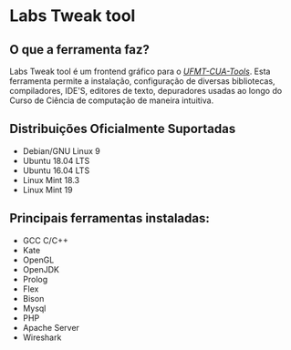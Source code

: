 Labs Tweak tool
=============================================================

O que a ferramenta faz?
-----------------
<p>
	Labs Tweak tool  é um frontend gráfico para o <em><a href="https://github.com/DanielOliveiraSouza/ufmt-cua-lab-tools">UFMT-CUA-Tools</a></em>.
	Esta ferramenta permite a instalação, configuração de diversas bibliotecas, compiladores, IDE'S, editores de texto, depuradores  usadas ao longo do Curso de Ciência de computação de maneira intuitiva.
</p>


Distribuições  Oficialmente Suportadas
---

<ul>
	<li>Debian/GNU Linux 9</li>
	<li>Ubuntu 18.04 LTS</li>
	<li>Ubuntu 16.04 LTS</li>
	<li>Linux Mint 18.3</li>
	<li>Linux Mint 19</li>
</ul>	

Principais ferramentas instaladas:
---

<ul>
	<li>GCC C/C++</li>
	<li>Kate</li>
	<li>OpenGL</li>
	<li>OpenJDK</li>
	<li>Prolog</li>
	<li>Flex</li>
	<li>Bison</li>
	<li>Mysql</li>
	<li>PHP</li>
	<li>Apache Server</li>
	<li>Wireshark</li>
</ul>